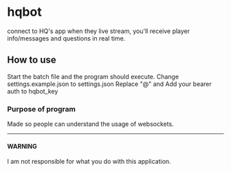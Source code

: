 # hqbot
connect to HQ's app when they live stream, you'll receive player info/messages and questions in real time.
## How to use
Start the batch file and the program should execute.
Change settings.example.json to settings.json
Replace "@" and Add your bearer auth to hqbot_key

### Purpose of program
Made so people can understand the usage of websockets.
***
#### WARNING
I am not responsible for what you do with this application.
